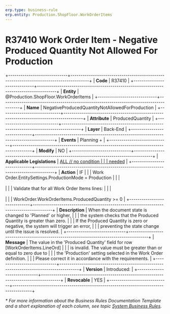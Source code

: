 ```yaml
---
erp.type: business-rule
erp.entity: Production.ShopFloor.WorkOrderItems
---
```


# R37410 Work Order Item - Negative Produced Quantity Not Allowed For Production
+-----------------------------+---------------------------------------------------------------------------------------+
| **Code**                    | R37410                                                                                |
+-----------------------------+---------------------------------------------------------------------------------------+
| **Entity**                  | @Production.ShopFloor.WorkOrderItems                                                  |
+-----------------------------+---------------------------------------------------------------------------------------+
| **Name**                    | NegativeProducedQuantityNotAllowedForProduction                                       |
+-----------------------------+---------------------------------------------------------------------------------------+
| **Attribute**               | ProducedQuantity                                                                      |
+-----------------------------+---------------------------------------------------------------------------------------+
| **Layer**                   | Back-End                                                                              |
+-----------------------------+---------------------------------------------------------------------------------------+
| **Events**                  | Planning +                                                                            |
+-----------------------------+---------------------------------------------------------------------------------------+
| **Modify**                  | NO                                                                                    |
+-----------------------------+---------------------------------------------------------------------------------------+
| **Applicable Legislations** | [ALL // no condition                                                                  |
|                             | needed](xref:applicable-legislations)                                                 |
+-----------------------------+---------------------------------------------------------------------------------------+
| **Action**                  | IF                                                                                    |
|                             | Work Order.EntitySettings.ProductionMode = Production                                 |
|                             | <br/><br/>                                                                            |
|                             | Validate that for all Work Order Items lines:                                         |
|                             | <br/><br/>                                                                            |
|                             | WorkOrder.WorkOrderItems.ProducedQuantity >= 0                                         |
+-----------------------------+---------------------------------------------------------------------------------------+
| **Description**             | When the document state is changed to 'Planned' or higher,                            |
|                             | the system checks that the Produced Quantity is greater than zero.                    |
|                             | If the Produced Quantity is zero or negative, the system will trigger an error,       |
|                             | preventing the state change until the issue is resolved.                              |
+-----------------------------+---------------------------------------------------------------------------------------+
| **Message**                 | The value in the 'Produced Quantity' field for row [WorkOrderItems.LineOrd]           |
|                             | is invalid. The value must be greater than or equal to zero due to                    |
|                             | the 'Production' setting selected in the Work Order definition.                       |
|                             | Please correct it in accordance with the requirements.                                |
+-----------------------------+---------------------------------------------------------------------------------------+
| **Version**                 | Introduced:                                                                           |
+-----------------------------+---------------------------------------------------------------------------------------+
| **Revocable**               | YES                                                                                   |
+-----------------------------+---------------------------------------------------------------------------------------+

*\* For more information about the Business Rules Documentation Template and a short explanation of each column, see
topic [System Business Rules](../templates/template-description-system-business-rules.md).*

